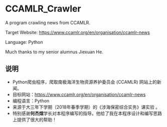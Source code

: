 # CCAMLR_Crawler

A program crawling news from CCAMLR.

Target Website: https://www.ccamlr.org/en/organisation/ccamlr-news

Language: Python

Much thanks to my senior alumnus Jiexuan He.

## 说明

- Python爬虫程序，爬取南极海洋生物资源养护委员会 (CCAMLR) 网站上的新闻。
- 目标网站：https://www.ccamlr.org/en/organisation/ccamlr-news
- 编程语言：Python
- 来源于大三年下学期（2018年春季学期）的《涉海保密综合实务》课实验 。
- 特别感谢**何杰煊**学长对本程序编写的指导。他给了我在本程序设计和编写思路上提供了很大的帮助！